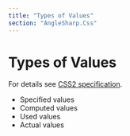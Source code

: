 ```yaml
---
title: "Types of Values"
section: "AngleSharp.Css"
---
```

# Types of Values

For details see [CSS2 specification](https://www.w3.org/TR/CSS2/cascade.html#value-stages).

* Specified values
* Computed values
* Used values
* Actual values
